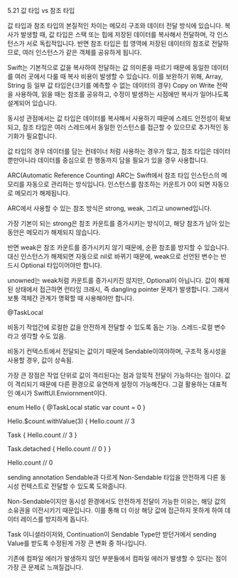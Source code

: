 5.21
값 타입 vs 참조 타입

값 타입과 참조 타입의 본질적인 차이는 메모리 구조와 데이터 전달 방식에 있습니다.
복사가 발생할 때, 값 타입은 스택 또는 힙에 저장된 데이터를 복사해서 전달하며, 각 인스턴스가 서로 독립적입니다.
반면 참조 타입은 힙 영역에 저장된 데이터의 참조로 전달하므로, 여러 인스턴스가 같은 객체를 공유하게 됩니다.

Swift는 기본적으로 값을 복사하여 전달하는 값 의미론을 따르기 때문에
동일한 데이터를 여러 곳에서 다룰 때 복사 비용이 발생할 수 있습니다.
이를 보완하기 위해, Array, String 등 일부 값 타입은(크기를 예측할 수 없는 데이터의 경우)
Copy on Write 전략을 사용하여, 읽을 때는 참조를 공유하고, 수정이 발생하는 시점에만 복사가 일어나도록 설계되어 있습니다.

동시성 관점에서는 값 타입은 데이터를 복사해서 사용하기 때문에 스레드 안전성이 확보되고,
참조 타입은 여러 스레드에서 동일한 인스턴스를 접근할 수 있으므로 추가적인 동기화가 필요합니다.

값 타입의 경우 데이터를 담는 컨테이너 처럼 사용하는 경우가 많고, 참조 타입은 데이터 뿐만아니라 데이터를 중심으로 한 행동까지 담을 필요가 있을 경우 사용합니다.

ARC(Automatic Reference Counting)
ARC는 Swift에서 참조 타입 인스턴스의 메모리를 자동으로 관리하는 방식입니다.
인스턴스를 참조하는 카운트가 0이 되면 자동으로 메모리가 해제됩니다.

ARC에서 사용할 수 있는 참조 방식은 strong, weak, 그리고 unowned입니다.

가장 기본이 되는 strong은 참조 카운트를 증가시키는 방식이고,
해당 참조가 남아 있는 동안은 메모리가 해제되지 않습니다.

반면 weak은 참조 카운트를 증가시키지 않기 때문에, 순환 참조를 방지할 수 있습니다.
대신 인스턴스가 해제되면 자동으로 nil로 바뀌기 때문에, weak으로 선언된 변수는 반드시 Optional 타입이어야만 합니다.

unowned는 weak처럼 카운트를 증가시키진 않지만, Optional이 아닙니다. 
값이 해제된 상태에서 접근하면 런타임 크래시, 즉 dangling pointer 문제가 발생합니다.
그래서 보통  객체간 관계가 명확할 때 사용해야만 합니다. 

@TaskLocal

비동기 작업간에 로컬한 값을 안전하게 전달할 수 있도록 돕는 기능.
스레드-로컬 변수라고 생각할 수도 있음.

비동기 컨텍스트에서 전달되는 값이기 때문에 Sendable이여야하며, 구조적 동시성을 사용할 경우, 값이 상속됨.

가장 큰 장점은 작업 단위로 값이 격리된다는 점과 암묵적 전달이 가능하다는 점이다.
값이 격리되기 때문에 다른 환경으로 유연하게 설정이 가능해진다. 그걸 활용하는 대표적인 예시가 SwiftUI.Enviornment이다.

enum Hello {
  @TaskLocal static var count = 0
}

Hello.$count.withValue(3) {
  Hello.count // 3
  
  Task {
    Hello.count // 3
  }
  
  Task.detached {
    Hello.count // 0
  }
}

Hello.count // 0


sending annotation
Sendable과 다르게 Non-Sendable 타입을 안전하게 다른 동시성 컨텍스트로 전달할 수 있도록 도와줍니다.

Non-Sendable이지만 동시성 환경에서도 안전하게 전달이 가능한 이유는, 해당 값의 소유권을 이전시키기 때문입니다.
이를 통해 더 이상 해당 값에 접근하지 못하게 하여 데이터 레이스를 방지하게 돕니다.

Task 이니셜라이저와, Continuation이 Sendable Type만 받던거에서 sending Value를 받도록 수정된게 가장 큰 변화 중 하나입니다.

기존에 컴파일 에러가 발생하지 않던 부분들에서 컴파일 에러가 발생할 수 있다는 점이 가장 큰 문제로 느껴질겁니다.
